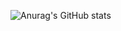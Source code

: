 ![Anurag's GitHub stats](https://github-readme-stats.vercel.app/api?username=huuthotn01&show_icons=true&theme=dark)
